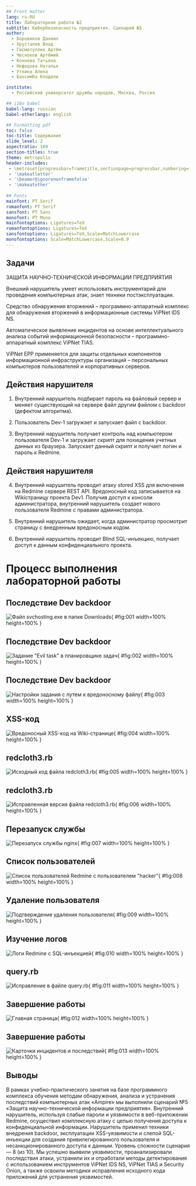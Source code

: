 ```yaml
---
## Front matter
lang: ru-RU
title: Лабораторная работа №2
subtitle: Кибербезопасность предприятия. Сценарий №5
author:
  - Боровиков Даниил
  - Хрусталев Влад 
  - Гисматуллин Артём
  - Чесноков Артёмий
  - Коннова Татьяна
  - Нефедова Наталья
  - Уткина Алина
  - Бансимба Клодели

institute:
  - Российский университет дружбы народов, Москва, Россия

## i18n babel
babel-lang: russian
babel-otherlangs: english

## Formatting pdf
toc: false
toc-title: Содержание
slide_level: 2
aspectratio: 169
section-titles: true
theme: metropolis
header-includes:
 - \metroset{progressbar=frametitle,sectionpage=progressbar,numbering=fraction}
 - '\makeatletter'
 - '\beamer@ignorenonframefalse'
 - '\makeatother'
 
## Fonts
mainfont: PT Serif
romanfont: PT Serif
sansfont: PT Sans
monofont: PT Mono
mainfontoptions: Ligatures=TeX
romanfontoptions: Ligatures=TeX
sansfontoptions: Ligatures=TeX,Scale=MatchLowercase
monofontoptions: Scale=MatchLowercase,Scale=0.9
---
```


## Задачи

ЗАЩИТА НАУЧНО-ТЕХНИЧЕСКОЙ ИНФОРМАЦИИ ПРЕДПРИЯТИЯ

Внешний нарушитель умеет использовать инструментарий для
проведения компьютерных атак, знает техники постэксплуатации.

Средство обнаружения вторжений – программно-аппаратный комплекс
для обнаружения вторжений в информационные системы ViPNet IDS NS.

Автоматическое выявление инцидентов на основе интеллектуального
анализа событий информационной безопасности – программно-аппаратный
комплекс ViPNet TIAS.

ViPNet EPP применяется для защиты отдельных компонентов
информационной инфраструктуры организаций – персональных компьютеров
пользователей и корпоративных серверов.

## Действия нарушителя 

1. Внутренний нарушитель подбирает пароль на файловый сервер и
меняет существующий на сервере файл другим файлом с backdoor (дефектом
алгоритма).

2. Пользователь Dev-1 загружает и запускает файл с backdoor.

3. Внутренний нарушитель получает контроль над компьютером
пользователя Dev-1 и загружает скрипт для похищения учетных данных из
браузера. Запускает данный скрипт и получает логин и пароль к Redmine.

## Действия нарушителя 

4. Внутренний нарушитель проводит атаку stored XSS для включения
на Redmine сервере REST API. Вредоносный код записывается на Wikiстраницу проекта Dev1. Получив доступ к консоли администратора,
внутренний нарушитель создает нового пользователя Redmine с правами
администратора.

5. Внутренний нарушитель ожидает, когда администратор
просмотрит страницу с внедренным вредоносным кодом.

6. Внутренний нарушитель проводит Blind SQL-инъекцию, получает
доступ к данным конфиденциального проекта.

# Процесс выполнения лабораторной работы

## Последствие Dev backdoor

![Файл svchosting.exe в папке Downloads](image/01.PNG){ #fig:001 width=100% height=100% }

## Последствие Dev backdoor

![Задание "Evil task" в планировщике задач](image/02.PNG){ #fig:002 width=100% height=100% }

## Последствие Dev backdoor

![Настройки задания с путем к вредоносному файлу](image/03.PNG){ #fig:003 width=100% height=100% }

## XSS-код 

![Вредоносный XSS-код на Wiki-странице](image/04.PNG){ #fig:004 width=100% height=100% }

## redcloth3.rb

![Исходный код файла redcloth3.rb](image/05.PNG){ #fig:005 width=100% height=100% }

## redcloth3.rb

![Исправленная версия файла redcloth3.rb](image/06.PNG){ #fig:006 width=100% height=100% }

## Перезапуск службы

![Перезапуск службы nginx](image/07.PNG){ #fig:007 width=100% height=100% }

## Список пользователей

![Список пользователей Redmine с пользователем "hacker"](image/08.PNG){ #fig:008 width=100% height=100% }

## Удаление пользователя

![Подтверждение удаления пользователя](image/09.PNG){ #fig:009 width=100% height=100% }

## Изучение логов

![Логи Redmine с SQL-инъекцией](image/010.PNG){ #fig:010 width=100% height=100% }

## query.rb

![Исправление в файле query.rb](image/011.PNG){ #fig:011 width=100% height=100% }

## Завершение работы

![Главная страница](image/012.PNG){ #fig:012 width=100% height=100% }

## Завершение работы

![Карточки инцидентов и последствий](image/013.PNG){ #fig:013 width=100% height=100% }

## Выводы

В рамках учебно-практического занятия на базе программного комплекса обучения методам обнаружения, анализа и устранения последствий компьютерных атак «Ampire» мы выполнили сценарий №5 «Защита научно-технической информации предприятия». Внутренний нарушитель, используя слабые пароли и уязвимости в веб-приложении Redmine, осуществил комплексную атаку с целью получения доступа к конфиденциальной информации. 
Нарушитель применил техники внедрения backdoor, эксплуатации XSS-уязвимости и слепой SQL-инъекции для создания привилегированного пользователя и несанкционированного доступа к данным. Уровень сложности сценария — 8 (из 10). Мы успешно выявили уязвимости, проанализировали последствия атаки, устранили их и отработали методы детектирования с использованием инструментов ViPNet IDS NS, ViPNet TIAS и Security Onion, 
а также освоили методики исправления исходного кода приложений для устранения уязвимостей.
